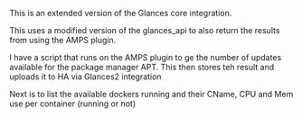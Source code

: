 This is an extended version of the Glances core integration.

This uses a modified version of the glances_api to also return the results from using the AMPS plugin.

I have a script that runs on the AMPS plugin to ge the number of updates available for the package manager APT. This then stores teh result and uploads it to HA via Glances2 integration

Next is to list the available dockers running and their CName, CPU and Mem use per container (running or not)